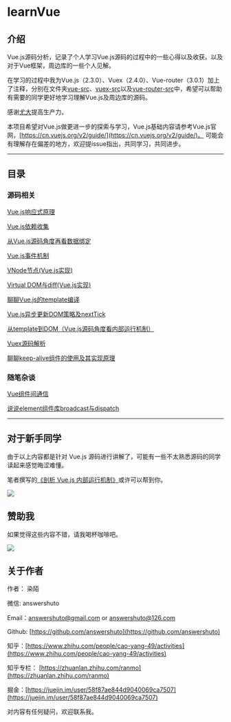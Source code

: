 # learnVue

## 介绍

Vue.js源码分析，记录了个人学习Vue.js源码的过程中的一些心得以及收获。以及对于Vue框架，周边库的一些个人见解。

在学习的过程中我为Vue.js（2.3.0）、Vuex（2.4.0）、Vue-router（3.0.1）加上了注释，分别在文件夹[vue-src](./vue-src)、[vuex-src](./vuex-src)以及[vue-router-src](./vue-router-src)中，希望可以帮助有需要的同学更好地学习理解Vue.js及周边库的源码。

感谢[尤大](https://github.com/yyx990803)提高生产力。

本项目希望对Vue.js做更进一步的探索与学习，Vue.js基础内容请参考Vue.js官网，[https://cn.vuejs.org/v2/guide/](https://cn.vuejs.org/v2/guide/)。
可能会有理解存在偏差的地方，欢迎提issue指出，共同学习，共同进步。

---

## 目录

### 源码相关

[Vue.js响应式原理](./docs/响应式原理.MarkDown)

[Vue.js依赖收集](./docs/依赖收集.MarkDown)

[从Vue.js源码角度再看数据绑定](./docs/从源码角度再看数据绑定.MarkDown)

[Vue.js事件机制](./docs/Vue事件机制.MarkDown)

[VNode节点(Vue.js实现)](./docs/VNode节点.MarkDown)

[Virtual DOM与diff(Vue.js实现)](./docs/VirtualDOM与diff(Vue实现).MarkDown)

[聊聊Vue.js的template编译](./docs/聊聊Vue的template编译.MarkDown)

[Vue.js异步更新DOM策略及nextTick](./docs/Vue.js异步更新DOM策略及nextTick.MarkDown)

[从template到DOM（Vue.js源码角度看内部运行机制）](./docs/从template到DOM(Vue.js源码角度看内部运行机制).MarkDown)

[Vuex源码解析](./docs/Vuex源码解析.MarkDown)

[聊聊keep-alive组件的使用及其实现原理](./docs/聊聊keep-alive组件的使用及其实现原理.MarkDown)

### 随笔杂谈

[Vue组件间通信](./docs/Vue组件间通信.MarkDown)

[说说element组件库broadcast与dispatch](./docs/说说element组件库broadcast与dispatch.MarkDown)

---

## 对于新手同学

由于以上内容都是针对 Vue.js 源码进行讲解了，可能有一些不太熟悉源码的同学读起来感觉晦涩难懂。

笔者撰写的[《剖析 Vue.js 内部运行机制》](https://juejin.im/book/5a36661851882538e2259c0f)或许可以帮到你。

![](https://i.loli.net/2018/04/01/5ac0836626d86.jpg)

## 赞助我

如果觉得这些内容不错，请我喝杯咖啡吧。

![](https://i.loli.net/2018/03/26/5ab9081f17fe5.jpg)

## 关于作者

作者： 染陌

微信: answershuto 

Email：answershuto@gmail.com or answershuto@126.com

Github: [https://github.com/answershuto](https://github.com/answershuto)

知乎：[https://www.zhihu.com/people/cao-yang-49/activities](https://www.zhihu.com/people/cao-yang-49/activities)

知乎专栏： [https://zhuanlan.zhihu.com/ranmo](https://zhuanlan.zhihu.com/ranmo)

掘金：[https://juejin.im/user/58f87ae844d9040069ca7507](https://juejin.im/user/58f87ae844d9040069ca7507)

对内容有任何疑问，欢迎联系我。